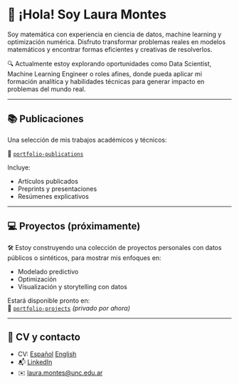 # 👋 ¡Hola! Soy Laura Montes

Soy matemática con experiencia en ciencia de datos, machine learning y optimización numérica. Disfruto transformar problemas reales en modelos matemáticos y encontrar formas eficientes y creativas de resolverlos.

🔍 Actualmente estoy explorando oportunidades como Data Scientist, Machine Learning Engineer o roles afines, donde pueda aplicar mi formación analítica y habilidades técnicas para generar impacto en problemas del mundo real.

---

## 📚 Publicaciones

Una selección de mis trabajos académicos y técnicos:

🔗 [`portfolio-publications`](https://github.com/lauramontes/portfolio-publications)

Incluye:
- Artículos publicados
- Preprints y presentaciones
- Resúmenes explicativos

---

## 💻 Proyectos (próximamente)

🛠️ Estoy construyendo una colección de proyectos personales con datos públicos o sintéticos, para mostrar mis enfoques en:
- Modelado predictivo
- Optimización
- Visualización y storytelling con datos

Estará disponible pronto en:  
🔗 [`portfolio-projects`](https://github.com/lauramontes/portfolio-projects) *(privado por ahora)*

---

## 📄 CV y contacto

- CV: [Español](https://drive.google.com/file/d/18f1DhtZMZ76OMiyL6RRh7gECzqRAyrsV/view?usp=sharing) [English](https://drive.google.com/file/d/1JGoSnVOdjUG-lwmFD2eixStS2pPjQBur/view?usp=sharing)
- 📬 [LinkedIn](https://www.linkedin.com/in/montes-laura)
- ✉️ laura.montes@unc.edu.ar

<!--
**lauramontes23/lauramontes23** is a ✨ _special_ ✨ repository because its `README.md` (this file) appears on your GitHub profile.

Here are some ideas to get you started:

- 🔭 I’m currently working on ...
- 🌱 I’m currently learning ...
- 👯 I’m looking to collaborate on ...
- 🤔 I’m looking for help with ...
- 💬 Ask me about ...
- 📫 How to reach me: ...
- 😄 Pronouns: ...
- ⚡ Fun fact: ...
-->
